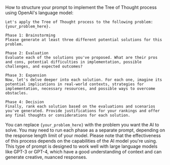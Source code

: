 How to structure your prompt to implement the Tree of Thought process using OpenAI's language model:

```
Let's apply the Tree of Thought process to the following problem: {your_problem_here}.

Phase 1: Brainstorming
Please generate at least three different potential solutions for this problem.

Phase 2: Evaluation
Evaluate each of the solutions you've proposed. What are their pros and cons, potential difficulties in implementation, possible challenges, and expected outcomes?

Phase 3: Expansion
Now, let's delve deeper into each solution. For each one, imagine its potential implications in real-world contexts, strategies for implementation, necessary resources, and possible ways to overcome obstacles.

Phase 4: Decision
Finally, rank each solution based on the evaluations and scenarios you've generated. Provide justifications for your rankings and offer any final thoughts or considerations for each solution.
```

You can replace `{your_problem_here}` with the problem you want the AI to solve. You may need to run each phase as a separate prompt, depending on the response length limit of your model. Please note that the effectiveness of this process depends on the capabilities of the AI model you're using. This type of prompt is designed to work well with large language models like GPT-3 or GPT-4, which have a good understanding of context and can generate creative, nuanced responses.
